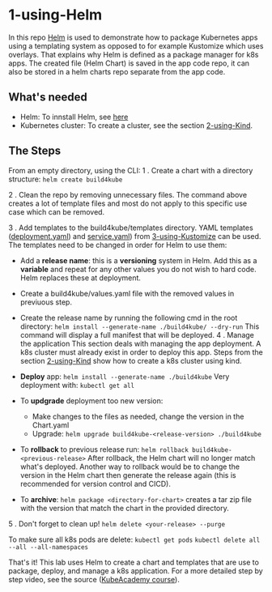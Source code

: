 # 1-using-Helm

In this repo [Helm](https://helm.sh/) is used to demonstrate how to package Kubernetes apps using a templating system as opposed to for example Kustomize which uses overlays. That explains why Helm is defined as a package manager for k8s apps.
The created file (Helm Chart) is saved in the app code repo, it can also be stored in a helm charts repo separate from the app code.

## What's needed
- Helm: To innstall Helm, see [here](https://helm.sh/docs/intro/install/)
- Kubernetes cluster: To create a cluster, see the section [2-using-Kind](https://github.com/Fabr1ce/building-apps-for-k8s/tree/main/2-using-Kind).

## The Steps
From an empty directory, using the CLI:
1 . Create a chart with a directory structure:
	`helm create build4kube`

2 . Clean the repo by removing unnecessary files. The command above creates a lot of template files and most do not apply to this specific use case which can be removed.

3 . Add templates to the build4kube/templates directory. YAML templates ([deployment.yaml](https://github.com/Fabr1ce/building-apps-for-k8s/blob/main/3-using-Kustomize/deployment.yaml)) and [service.yaml](https://github.com/Fabr1ce/building-apps-for-k8s/blob/main/3-using-Kustomize/service.yaml)) from [3-using-Kustomize](https://github.com/Fabr1ce/building-apps-for-k8s/tree/main/3-using-Kustomize) can be used.
The templates need to be changed in order for Helm to use them:
- Add a **release name**: this is a **versioning** system in Helm. Add this as a **variable** and repeat for any other values you do not wish to hard code. Helm replaces these at deployment.
- Create a build4kube/values.yaml file with the removed values in previuous step.
- Create the release name by running the following cmd in the root directory:
	`helm install --generate-name ./build4kube/ --dry-run`
	This command will display a full manifest that will be deployed.
4 . Manage the application
This section deals with managing the app deployment. A k8s cluster must already exist in order to deploy this app. Steps from the section [2-using-Kind](https://github.com/Fabr1ce/building-apps-for-k8s/tree/main/2-using-Kind) show how to create a k8s cluster using  kind. 
- **Deploy** app: 
	`helm install --generate-name ./build4kube`
  Very deployment with: 
  	`kubectl get all`
- To **updgrade** deployment too new version:
	- Make changes to the files as needed, change the version in the Chart.yaml
	- Upgrade:
	`helm upgrade build4kube-<release-version> ./build4kube`
- To **rollback** to previous release run: 
	`helm rollback build4kube-<previous-release>`
After rollback, the Helm chart will no longer match what's deployed. Another way to rollback would be to change the version in the Helm chart then generate the release again (this is recommended for version control and CICD).

- To **archive**: `helm package <directory-for-chart>` creates a tar zip file with the version that match the chart in the provided directory. 

5 . Don't forget to clean up!
	`helm delete <your-release> --purge`

To make sure all k8s pods are delete:
	`kubectl get pods`
        `kubectl delete all --all --all-namespaces`
	
That's it! This lab uses Helm to create a chart and templates that are use to package, deploy, and manage a k8s application.
For a more detailed step by step video, see the source ([KubeAcademy course](https://kube.academy/courses/building-applications-for-kubernetes/lessons/packaging-your-application)). 

